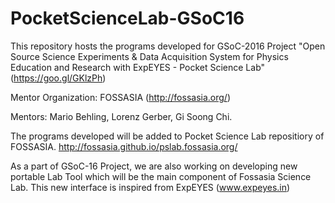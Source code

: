 # PocketScienceLab-GSoC16



This repository hosts the programs developed for GSoC-2016 Project "Open Source Science Experiments &amp; Data Acquisition System for Physics Education and Research with ExpEYES - Pocket Science Lab" (https://goo.gl/GKlzPh) 

Mentor Organization: FOSSASIA (http://fossasia.org/)

Mentors: Mario Behling, Lorenz Gerber, Gi Soong Chi.  

The programs developed will be added to Pocket Science Lab repositiory of FOSSASIA. http://fossasia.github.io/pslab.fossasia.org/


As a part of GSoC-16 Project, we are also working on developing new portable Lab Tool which will be the main component of Fossasia Science Lab. This new interface is inspired from ExpEYES (www.expeyes.in)
